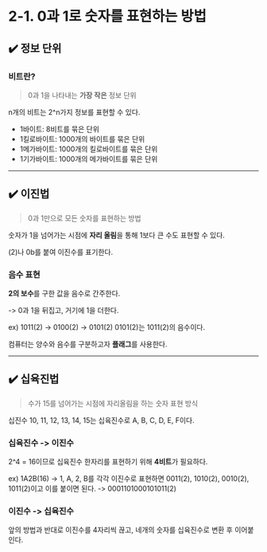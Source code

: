 # 2-1. 0과 1로 숫자를 표현하는 방법

## ✔️ 정보 단위

### 비트란?
> 0과 1을 나타내는 **가장 작은** 정보 단위

n개의 비트는 2^n가지 정보를 표현할 수 있다.

- 1바이트: 8비트를 묶은 단위
- 1킬로바이트: 1000개의 바이트를 묶은 단위
- 1메가바이트: 1000개의 킬로바이트를 묶은 단위
- 1기가바이트: 1000개의 메가바이트를 묶은 단위

<hr>

## ✔️ 이진법
> 0과 1만으로 모든 숫자를 표현하는 방법

숫자가 1을 넘어가는 시점에 **자리 올림**을 통해 1보다 큰 수도 표현할 수 있다.

(2)나 0b를 붙여 이진수를 표기한다.

### 음수 표현
**2의 보수**를 구한 값을 음수로 간주한다.

-> 0과 1을 뒤집고, 거기에 1을 더한다.

ex) 1011(2) -> 0100(2) -> 0101(2) 
0101(2)는 1011(2)의 음수이다.

컴퓨터는 양수와 음수를 구분하고자 **플래그**를 사용한다.

<hr>

## ✔️ 십육진법
> 수가 15를 넘어가는 시점에 자리올림을 하는 숫자 표현 방식

십진수 10, 11, 12, 13, 14, 15는 십육진수로 A, B, C, D, E, F이다.

### 십육진수 -> 이진수

2^4 = 16이므로 십육진수 한자리를 표현하기 위해 **4비트**가 필요하다.

ex) 1A2B(16) -> 1, A, 2, B를 각각 이진수로 표현하면 0011(2), 1010(2), 0010(2), 1011(2)이고 이를 붙이면 된다.
-> 0001101000101011(2)

### 이진수 -> 십육진수

앞의 방법과 반대로 이진수를 4자리씩 끊고, 네개의 숫자를 십육진수로 변환 후 이어붙인다.


